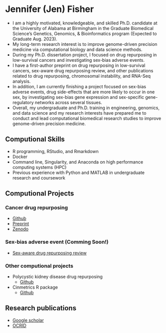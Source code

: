 # Jennifer (Jen) Fisher


- I am a highly motivated, knowledgeable, and skilled Ph.D. candidate at the University of Alabama at Birmingham in the Graduate Biomedical Science’s Genetics, Genomics, & Bioinformatics program (Expected to Graduate Aug. 2023).
- My long-term research interest is to improve genome-driven precision medicine via computational biology and data science methods.
- During my Ph.D. dissertation project, I focused on drug repurposing in low-survival cancers and investigating sex-bias adverse events.
- I have a first-author preprint on drug repurposing in low-survival cancers, sex-aware drug repurposing review, and other publications related to drug repurposing, chromosomal instability, and RNA-Seq analysis.
- In addition, I am currently finishing a project focused on sex-bias adverse events, drug side-effects that are more likely to occur in one sex, by investigating sex-bias gene expression and sex-specific gene-regulatory networks across several tissues.
- Overall, my undergraduate and Ph.D. training in engineering, genomics, and data science and my research interests have prepared me to conduct and lead computational biomedical research studies to improve genome-driven precision medicine.

## Computional Skills
- R programming, RStudio, and Rmarkdown
- Docker
- Command line, Singularity, and Anaconda on high performance computing systems (HPC)
- Previous experience with Python and MATLAB in undergraduate research and coursework

## Computional Projects

### Cancer drug repurposing
- [Github](https://github.com/lasseignelab/Cancer_Signature_Reversion)
- [Preprint](https://www.biorxiv.org/content/10.1101/2023.03.10.532074v1.abstract)
- [Zenodo](https://zenodo.org/record/7661401#.ZCbFLezMIdU)

### Sex-bias adverse event (Comming Soon!)
- [Sex-aware drug repurposing review](entral.com/articles/10.1186/s13293-022-00420-8)

### Other computional projects 
- Polycystic kidney disease drug repurposing
    - [Github](https://github.com/lasseignelab/pkd_drugrepurposing)
- Cinmetrics R package
    - [Github](https://github.com/lasseignelab/CINmetrics)

## Research publications
- [Google scholar](https://scholar.google.com/citations?hl=en&user=xhLubiEAAAAJ)
- [OCRID](https://orcid.org/0000-0002-9657-1216)
